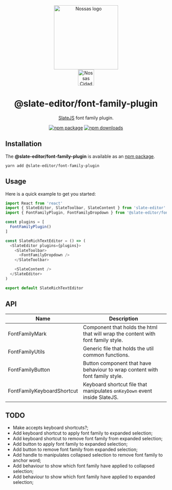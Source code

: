 <div align="center">
  <a href="https://www.en.nossas.org" rel="noopener" target="_blank">
    <img
      width="200"
      src="https://s3.amazonaws.com/hub-central/uploads/logo-nossas-20170517185909.svg"
      alt="Nossas logo"
      title="Nossas"
    />
  </a>
</div>
<div align="center">
  <img
    src="https://www.psdmockups.com/wp-content/uploads/2016/07/slatejs-520x292.jpg"
    alt="Nossas Cidades logo"
    title="Nossas Cidades"
    height="50"
  />
</div>

<h1 align="center">@slate-editor/font-family-plugin</h1>

<div align="center">

[SlateJS](https://github.com/ianstormtaylor/slate) font family plugin.

[![npm package](https://img.shields.io/npm/v/@slate-editor/font-family-plugin.svg?maxAge=60)](https://www.npmjs.com/package/@slate-editor/font-family-plugin)
[![npm downloads](https://img.shields.io/npm/dt/@slate-editor/font-family-plugin.svg?maxAge=60)](https://www.npmjs.com/package/@slate-editor/font-family-plugin)

</div>

## Installation
The **@slate-editor/font-family-plugin** is available as an [npm package](https://www.npmjs.com/package/@slate-editor/font-family-plugin).

```
yarn add @slate-editor/font-family-plugin
```

## Usage
Here is a quick example to get you started:

```js
import React from 'react'
import { SlateEditor, SlateToolbar, SlateContent } from 'slate-editor'
import { FontFamilyPlugin, FontFamilyDropdown } from '@slate-editor/font-family-plugin'

const plugins = [
  FontFamilyPlugin()
]

const SlateRichTextEditor = () => (
  <SlateEditor plugins={plugins}>
    <SlateToolbar>
      <FontFamilyDropdown />
    </SlateToolbar>

    <SlateContent />
  </SlateEditor>
)

export default SlateRichTextEditor
```

## API

| Name                       | Description                                                                      |
|----------------------------|----------------------------------------------------------------------------------|
| FontFamilyMark             | Component that holds the html that will wrap the content with font family style. |
| FontFamilyUtils            | Generic file that holds the util common functions.                               |
| FontFamilyButton           | Button component that have behaviour to wrap content with font family style.     |
| FontFamilyKeyboardShortcut | Keyboard shortcut file that manipulates `onKeyDown` event inside SlateJS.        |

## TODO

- Make accepts keyboard shortcuts?;
- Add keyboard shortcut to apply font family to expanded selection;
- Add keyboard shortcut to remove font family from expanded selection;
- Add button to apply font family to expanded selection;
- Add button to remove font family from expanded selection;
- Add handle to manipulates collapsed selection to remove font family to anchor word;
- Add behaviour to show which font family have applied to collapsed selection;
- Add behaviour to show which font family have applied to expanded selection;

[apple]: https://cdn2.iconfinder.com/data/icons/designer-skills/128/apple-ios-system-platform-os-mac-linux-48.png
[windows]: https://cdn2.iconfinder.com/data/icons/designer-skills/128/windows-48.png
